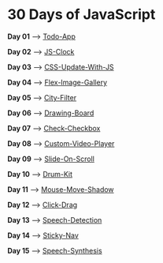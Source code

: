 # 30 Days of JavaScript

**Day 01** --> [Todo-App](https://todo-app-sr.netlify.app/)

**Day 02** --> [JS-Clock](https://js-clock-sr.netlify.app/)

**Day 03** --> [CSS-Update-With-JS](https://codepen.io/LeviaThanSr/full/VwmXxBG)

**Day 04** --> [Flex-Image-Gallery](https://image-gallery-sr.netlify.app/)

**Day 05** --> [City-Filter](https://moroccan-city-filter.netlify.app/)

**Day 06** --> [Drawing-Board](https://drawing-board-levisr.netlify.app/)

**Day 07** --> [Check-Checkbox](https://check-checkbox-sr.netlify.app/)

**Day 08** --> [Custom-Video-Player](https://custom-video-palyer-sr.netlify.app/)

**Day 09** --> [Slide-On-Scroll](https://slide-in-on-scroll-sr.netlify.app)

**Day 10** --> [Drum-Kit](https://drum-kit-sr.netlify.app/)

**Day 11** --> [Mouse-Move-Shadow](https://text-shadow-change.netlify.app/)

**Day 12** --> [Click-Drag](https://click-drag-sr.netlify.app/)

**Day 13** --> [Speech-Detection](https://speech-detection-sr.netlify.app/)

**Day 14** --> [Sticky-Nav](https://sticky-nav-sr.netlify.app/)

**Day 15** --> [Speech-Synthesis](https://speech-synthesis-sr.netlify.app/)

